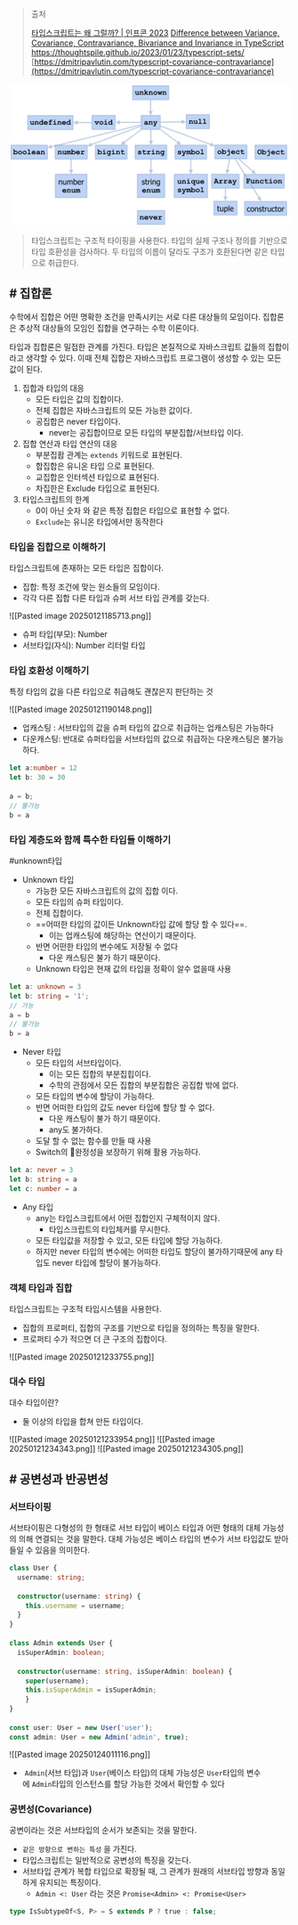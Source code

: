 > 출처
> 
> [타입스크립트는 왜 그럴까? | 인프콘 2023](https://www.youtube.com/watch?v=F6iXvOBQ_B4)
> [Difference between Variance, Covariance, Contravariance, Bivariance and Invariance in TypeScript](https://stackoverflow.com/questions/66410115/difference-between-variance-covariance-contravariance-bivariance-and-invarian)
> https://thoughtspile.github.io/2023/01/23/typescript-sets/
> [https://dmitripavlutin.com/typescript-covariance-contravariance](https://dmitripavlutin.com/typescript-covariance-contravariance)

![Pasted image 20241106141827.png](../img/Pasted%20image%2020241106141827.png)

> 타입스크립트는 구조적 타이핑을 사용한다. 타입의 실제 구조나 정의를 기반으로 타입 호환성을 검사하다.
> 두 타입의 이름이 달라도 구조가 호환된다면 같은 타입으로 취급한다.

## # 집합론

수학에서 집합은 어떤 명확한 조건을 만족시키는 서로 다른 대상들의 모임이다. 집합론은 추상적 대상들의 모임인 집합을 연구하는 수학 이론이다.

타입과 집합론은 밀접한 관계를 가진다. 타입은 본질적으로 자바스크립트 값들의 집합이라고 생각할 수 있다. 이때 전체 집합은 자바스크립트 프로그램이 생성할 수 있는 모든 값이 된다.

1. 집합과 타입의 대응
	- 모든 타입은 값의 집합이다.
	- 전체 집합은 자바스크립트의 모든 가능한 값이다.
	- 공집합은 never 타입이다.
		- never는 공집합이므로 모든 타입의 부분집합/서브타입 이다.
 1. 집합 연산과 타입 연산의 대응
	 - 부분집홥 관계는 `extends` 키워드로 표현된다.
	 - 합집합은 유니온 타입 으로 표현된다.
	 - 교집합은 인터섹션 타입으로 표현된다.
	 - 차집한은 Exclude 타입으로 표현된다.
 2. 타입스크립트의 한계
	 - 0이 아닌 숫자 와 같은 특정 집합은 타입으로 표현할 수 없다.
	 -  `Exclude`는 유니온 타입에서만 동작한다


### 타입을 집합으로 이해하기

타입스크립트에 존재하는 모든 타입은 집합이다.
- 집합: 특정 조건에 맞는 원소들의 모임이다.
- 각각 다른 집합 다른 타입과 슈퍼 서브 타입 관계를 갖는다.

![[Pasted image 20250121185713.png]]
- 슈퍼 타입(부모):  Number
- 서브타입(자식): Number 리터럴 타입

### 타입 호환성 이해하기

특정 타입의 값을 다른 타입으로 취급해도 괜찮은지 판단하는 것

![[Pasted image 20250121190148.png]]

- 업캐스팅 : 서브타입의 값을 슈퍼 타입의 값으로 취급하는 업캐스팅은 가능하다
- 다운캐스팅: 반대로 슈퍼타입을 서브타입의 값으로 취급하는 다운캐스팅은 불가능하다.

```ts
let a:number = 12
let b: 30 = 30

a = b;
// 불가능
b = a
```

### 타입 계층도와 함께 특수한 타입들 이해하기
#unknown타입

- Unknown 타입 
	- 가능한 모든 자바스크립트의 값의 집합 이다.
	- 모든 타입의 슈퍼 타입이다.
	- 전체 집합이다.
	- ==어떠한 타입의 값이든 Unknown타입 값에 할당 할 수 있다==.
		- 이는 업캐스팅에 해당하는 연산이기 때문이다.
	- 반면 어떤한 타입의 변수에도 저장될 수 없다
		- 다운 캐스팅은 불가 하기 때문이다.
	- Unknown 타입은 현재 값의 타입을 정확이 알수 없을때 사용

```ts
let a: unknown = 3  
let b: string = '1';  
// 가능
a = b 
// 불가능
b = a
```

- Never 타입
	- 모든 타입의 서브타입이다.
		- 이는 모든 집합의 부분집힙이다.
		- 수학의 관점에서 모든 집합의 부분집합은 공집합 밖에 없다.
	- 모든 타입의 변수에 할당이 가능하다.
	- 반면 어떠한 타입의 값도 never 타입에 할당 할 수 없다.
		- 다운 캐스팅이 불가 하기 때문이다.
		- any도 불가하다.
	- 도달 할 수 없는 함수를 만들 때 사용
	- Switch의 완정성을 보장하기 위해 활용 가능하다.
``` ts
let a: never = 3  
let b: string = a  
let c: number = a
```

- Any 타입
	- any는 타입스크립트에서 어떤 집합인지 구체적이지 않다.
		- 타입스크립트의 타입체커를 무시한다.
	- 모든 타입값을 저장할 수 있고, 모든 타입에 할당 가능하다.
	- 하지만 never 타입의 변수에는 어떠한 타입도 할당이 불가하기때문에 any 타입도 never 타입에 할당이 불가능하다.

### 객체 타입과 집합

타입스크립트는 구조적 타입시스템을 사용한다.
- 집합의 프로퍼티, 집합의 구조를 기반으로 타입을 정의하는 특징을 말한다.
- 프로퍼티 수가 적으면 더 큰 구조의 집합이다.

![[Pasted image 20250121233755.png]]

### 대수 타입

대수 타입이란?
- 둘 이상의 타입을 합쳐 만든 타입이다.

![[Pasted image 20250121233954.png]]
![[Pasted image 20250121234343.png]]
![[Pasted image 20250121234305.png]]

## # 공변성과 반공변성

### 서브타이핑

서브타이핑은 다형성의 한 형태로 서브 타입이 베이스 타입과 어떤 형태의 대체 가능성의 의해 연결되는 것을 말한다. 대체 가능성은 베이스 타입의 변수가 서브 타입값도 받아 들일 수 있음을 의미한다.

``` ts
class User {
  username: string;

  constructor(username: string) {
    this.username = username;
  }
}

class Admin extends User {
  isSuperAdmin: boolean;

  constructor(username: string, isSuperAdmin: boolean) {
    super(username);
    this.isSuperAdmin = isSuperAdmin;
	}
}

const user: User = new User('user');  
const admin: User = new Admin('admin', true);
```

![[Pasted image 20250124011116.png]]

-  `Admin`(서브 타입)과 `User`(베이스 타입)의 대체 가능성은 `User`타입의 변수에 `Admin`타입의 인스턴스를 할당 가능한 것에서 확인할 수 있다

### 공변성(Covariance)

공변이라는 것은 서브타입의 순서가 보존되는 것을 말한다.
- `같은 방향으로 변하는 특성` 을 가진다.
- 타입스크립트는 일반적으로 공변성의 특징을 갖는다.
- 서브타입 관계가 복합 타입으로 확장될 때, 그 관계가 원래의 서브타입 방향과 동일하게 유지되는 특징이다.
	- `Admin <: User` 라는 것은 `Promise<Admin> <: Promise<User>`


``` ts
type IsSubtypeOf<S, P> = S extends P ? true : false;


```
